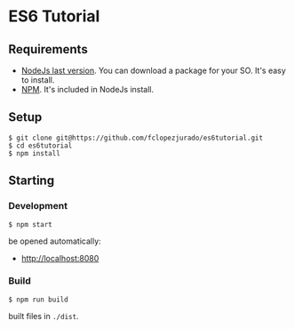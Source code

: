 # ES6 Tutorial

## Requirements

* [NodeJs last version](https://nodejs.org/es/download/). You can download a package for your SO. It's easy to install.
* [NPM](https://www.npmjs.com/). It's included in NodeJs install.

## Setup

```
$ git clone git@https://github.com/fclopezjurado/es6tutorial.git
$ cd es6tutorial
$ npm install
```

## Starting

### Development

```
$ npm start
```

be opened automatically:

* [http://localhost:8080](http://localhost:8080)

### Build

```
$ npm run build
```

built files in `./dist`.

